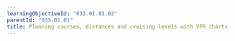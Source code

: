 ```yaml
---
learningObjectiveId: "033.01.01.02"
parentId: "033.01.01"
title: Planning courses, distances and cruising levels with VFR charts
---
```

